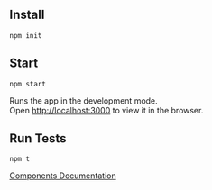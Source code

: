 ## Install

`npm init`

## Start

`npm start`

Runs the app in the development mode.<br>
Open [http://localhost:3000](http://localhost:3000) to view it in the browser.

## Run Tests

`npm t`

[Components Documentation](./COMPONENTS.md)

